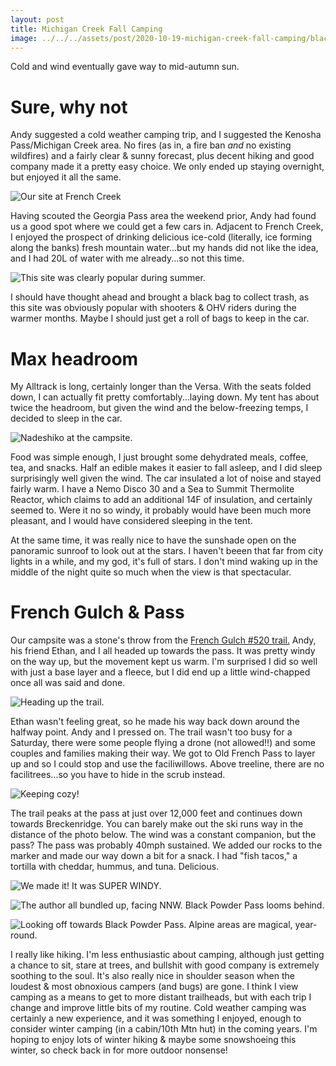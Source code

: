 ```yaml
---
layout: post
title: Michigan Creek Fall Camping
image: ../../../assets/post/2020-10-19-michigan-creek-fall-camping/black-powder-pass.jpg
---
```


Cold and wind eventually gave way to mid-autumn sun.

# Sure, why not

Andy suggested a cold weather camping trip, and I suggested the Kenosha Pass/Michigan Creek area. No fires (as in, a fire ban _and_ no existing wildfires) and a fairly clear & sunny forecast, plus decent hiking and good company made it a pretty easy choice. We only ended up staying overnight, but enjoyed it all the same.

![Our site at French Creek](../../../assets/post/2020-10-19-michigan-creek-fall-camping/french-creek.jpg)

Having scouted the Georgia Pass area the weekend prior, Andy had found us a good spot where we could get a few cars in. Adjacent to French Creek, I enjoyed the prospect of drinking delicious ice-cold (literally, ice forming along the banks) fresh mountain water...but my hands did not like the idea, and I had 20L of water with me already...so not this time.

![This site was clearly popular during summer.](../../../assets/post/2020-10-19-michigan-creek-fall-camping/french-creek-2.jpg)

I should have thought ahead and brought a black bag to collect trash, as this site was obviously popular with shooters & OHV riders during the warmer months. Maybe I should just get a roll of bags to keep in the car.

# Max headroom

My Alltrack is long, certainly longer than the Versa. With the seats folded down, I can actually fit pretty comfortably...laying down. My tent has about twice the headroom, but given the wind and the below-freezing temps, I decided to sleep in the car.

![Nadeshiko at the campsite.](../../../assets/post/2020-10-19-michigan-creek-fall-camping/nadeshiko.jpg)

Food was simple enough, I just brought some dehydrated meals, coffee, tea, and snacks. Half an edible makes it easier to fall asleep, and I did sleep surprisingly well given the wind. The car insulated a lot of noise and stayed fairly warm. I have a Nemo Disco 30 and a Sea to Summit Thermolite Reactor, which claims to add an additional 14F of insulation, and certainly seemed to. Were it no so windy, it probably would have been much more pleasant, and I would have considered sleeping in the tent.

At the same time, it was really nice to have the sunshade open on the panoramic sunroof to look out at the stars. I haven't beeen that far from city lights in a while, and my god, it's full of stars. I don't mind waking up in the middle of the night quite so much when the view is that spectacular.

# French Gulch & Pass

Our campsite was a stone's throw from the [French Gulch #520 trail.](https://www.gaiagps.com/public/YFEPTQsPXt2lrnQ3Erqr7XC6/?layer=GaiaTopoRasterFeet) Andy, his friend Ethan, and I all headed up towards the pass. It was pretty windy on the way up, but the movement kept us warm. I'm surprised I did so well with just a base layer and a fleece, but I did end up a little wind-chapped once all was said and done.

![Heading up the trail.](../../../assets/post/2020-10-19-michigan-creek-fall-camping/heading-up.jpg)

Ethan wasn't feeling great, so he made his way back down around the halfway point. Andy and I pressed on. The trail wasn't too busy for a Saturday, there were some people flying a drone (not allowed!!) and some couples and families making their way. We got to Old French Pass to layer up and so I could stop and use the faciliwillows. Above treeline, there are no facilitrees...so you have to hide in the scrub instead.

![Keeping cozy!](../../../assets/post/2020-10-19-michigan-creek-fall-camping/selfie.jpg)

The trail peaks at the pass at just over 12,000 feet and continues down towards Breckenridge. You can barely make out the ski runs way in the distance of the photo below. The wind was a constant companion, but the pass? The pass was probably 40mph sustained. We added our rocks to the marker and made our way down a bit for a snack. I had "fish tacos," a tortilla with cheddar, hummus, and tuna. Delicious.

![We made it! It was SUPER WINDY.](../../../assets/post/2020-10-19-michigan-creek-fall-camping/towards-breck.jpg)

![The author all bundled up, facing NNW. Black Powder Pass looms behind.](../../../assets/post/2020-10-19-michigan-creek-fall-camping/at-the-pass.jpg)

![Looking off towards Black Powder Pass. Alpine areas are magical, year-round.](../../../assets/post/2020-10-19-michigan-creek-fall-camping/black-powder-pass.jpg)

I really like hiking. I'm less enthusiastic about camping, although just getting a chance to sit, stare at trees, and bullshit with good company is extremely soothing to the soul. It's also really nice in shoulder season when the loudest & most obnoxious campers (and bugs) are gone. I think I view camping as a means to get to more distant trailheads, but with each trip I change and improve little bits of my routine. Cold weather camping was certainly a new experience, and it was something I enjoyed, enough to consider winter camping (in a cabin/10th Mtn hut) in the coming years. I'm hoping to enjoy lots of winter hiking & maybe some snowshoeing this winter, so check back in for more outdoor nonsense!
